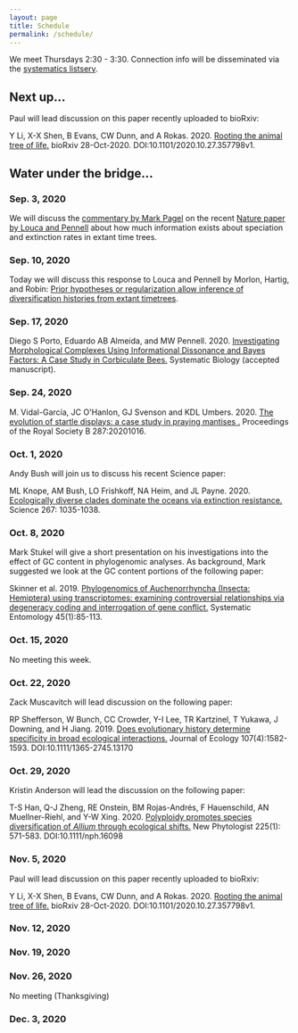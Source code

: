 ```yaml
---
layout: page
title: Schedule
permalink: /schedule/
---
```

We meet Thursdays 2:30 - 3:30. Connection info will be disseminated via the [systematics listserv](/systseminar/listserv/).

## Next up...

Paul will lead discussion on this paper recently uploaded to bioRxiv:

Y Li, X-X Shen, B Evans, CW Dunn, and A Rokas. 2020. [Rooting the animal tree of life.](https://www.biorxiv.org/content/10.1101/2020.10.27.357798v1) bioRxiv 28-Oct-2020. DOI:10.1101/2020.10.27.357798v1.

## Water under the bridge...

### Sep. 3, 2020

We will discuss the [commentary by Mark Pagel](https://www.nature.com/articles/d41586-020-01021-4) on the recent [Nature paper by Louca and Pennell](https://www.nature.com/articles/s41586-020-2176-1) about how much information exists about speciation and extinction rates in extant time trees.

### Sep. 10, 2020

Today we will discuss this response to Louca and Pennell by Morlon, Hartig, and Robin: [Prior hypotheses or regularization allow inference of diversification histories from extant timetrees](https://doi.org/10.1101/2020.07.03.185074).

### Sep. 17, 2020

Diego S Porto, Eduardo AB Almeida, and MW Pennell. 2020. [Investigating Morphological Complexes Using Informational Dissonance and Bayes Factors: A Case Study in Corbiculate Bees.](https://doi.org/10.1093/sysbio/syaa059) Systematic Biology (accepted manuscript). 

### Sep. 24, 2020

M. Vidal-García, JC O'Hanlon, GJ Svenson and KDL Umbers. 2020. [The evolution of startle displays: a case study in praying mantises .](https://doi.org/10.1098/rspb.2020.1016 ) Proceedings of the Royal Society B 287:20201016.

### Oct. 1, 2020

Andy Bush will join us to discuss his recent Science paper:

ML Knope, AM Bush, LO Frishkoff, NA Heim, and JL Payne. 2020. [Ecologically diverse clades dominate the oceans via extinction resistance.](http://doi.org/10.1126/science.aax6398) Science 267: 1035-1038.

### Oct. 8, 2020

Mark Stukel will give a short presentation on his investigations into the effect of GC content in phylogenomic analyses. As background, Mark suggested we look at the GC content portions of the following paper:

Skinner et al. 2019. [Phylogenomics of Auchenorrhyncha (Insecta: Hemiptera) using transcriptomes: examining controversial relationships via degeneracy coding and interrogation of gene conflict.](https://doi.org/10.1111/syen.12381) Systematic Entomology 45(1):85-113.

### Oct. 15, 2020

No meeting this week.

### Oct. 22, 2020

Zack Muscavitch will lead discussion on the following paper:

RP Shefferson, W Bunch, CC Crowder, Y-I Lee, TR Kartzinel, T Yukawa, J Downing, and H Jiang. 2019. [Does evolutionary history determine specificity in broad ecological interactions.]( https://doi.org/10.1111/1365-2745.13170) Journal of Ecology 107(4):1582-1593. DOI:10.1111/1365-2745.13170

### Oct. 29, 2020

Kristin Anderson will lead the discussion on the following paper:

T-S Han, Q-J Zheng, RE Onstein, BM Rojas-Andrés, F Hauenschild, AN Muellner-Riehl, and Y-W Xing. 2020. [Polyploidy promotes species diversification of _Allium_ through ecological shifts.](https://nph.onlinelibrary.wiley.com/doi/full/10.1111/nph.16098) New Phytologist 225(1): 571-583. DOI:10.1111/nph.16098

### Nov. 5, 2020

Paul will lead discussion on this paper recently uploaded to bioRxiv:

Y Li, X-X Shen, B Evans, CW Dunn, and A Rokas. 2020. [Rooting the animal tree of life.](https://www.biorxiv.org/content/10.1101/2020.10.27.357798v1) bioRxiv 28-Oct-2020. DOI:10.1101/2020.10.27.357798v1.

### Nov. 12, 2020

### Nov. 19, 2020

### Nov. 26, 2020 

No meeting (Thanksgiving)

### Dec. 3, 2020







